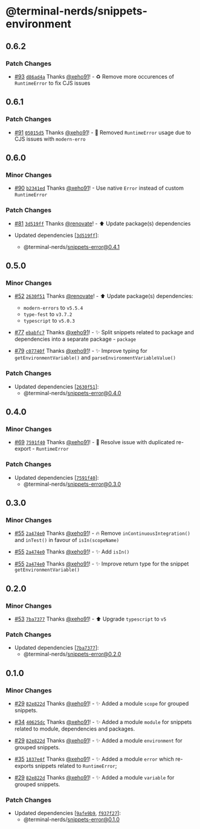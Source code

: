 # @terminal-nerds/snippets-environment<!-- markdownlint-disable line-length list-marker-space no-duplicate-header ul-style ul-indent no-bare-urls -->

## 0.6.2

### Patch Changes

-   [#93](https://github.com/terminal-nerds/snippets/pull/93) [`d86ad4a`](https://github.com/terminal-nerds/snippets/commit/d86ad4abf89db7ed01dfce729594d07b74d189a7) Thanks [@xeho91](https://github.com/xeho91)! - ♻️ Remove more occurences of `RuntimeError` to fix CJS issues

## 0.6.1

### Patch Changes

-   [#91](https://github.com/terminal-nerds/snippets/pull/91) [`05015d5`](https://github.com/terminal-nerds/snippets/commit/05015d567ddfc7beff51b9c09aac59c06f3380b9) Thanks [@xeho91](https://github.com/xeho91)! - 🐛 Removed `RuntimeError` usage due to CJS issues with `modern-erro`

## 0.6.0

### Minor Changes

-   [#90](https://github.com/terminal-nerds/snippets/pull/90) [`b2341ed`](https://github.com/terminal-nerds/snippets/commit/b2341ed3378773a64fe9df1283e4a3225da0b90e) Thanks [@xeho91](https://github.com/xeho91)! - Use native `Error` instead of custom `RuntimeError`

### Patch Changes

-   [#81](https://github.com/terminal-nerds/snippets/pull/81) [`3d519ff`](https://github.com/terminal-nerds/snippets/commit/3d519ffcc696e8c102fcb8856c9067ad6e51c35d) Thanks [@renovate](https://github.com/apps/renovate)! - ⬆️ Update package(s) dependencies

-   Updated dependencies [[`3d519ff`](https://github.com/terminal-nerds/snippets/commit/3d519ffcc696e8c102fcb8856c9067ad6e51c35d)]:
    -   @terminal-nerds/snippets-error@0.4.1

## 0.5.0

### Minor Changes

-   [#52](https://github.com/terminal-nerds/snippets/pull/52) [`2630f51`](https://github.com/terminal-nerds/snippets/commit/2630f5138db3f2f1bc0b766cd94c1c415bba2656) Thanks [@renovate](https://github.com/apps/renovate)! - ⬆️ Update package(s) dependencies:

    -   `modern-errors` to `v5.5.4`
    -   `type-fest` to `v3.7.2`
    -   `typescript` to `v5.0.3`

-   [#77](https://github.com/terminal-nerds/snippets/pull/77) [`ebabfc7`](https://github.com/terminal-nerds/snippets/commit/ebabfc72f7831ea12055d0214e47c4be8aa051fd) Thanks [@xeho91](https://github.com/xeho91)! - ✨ Split snippets related to package and dependencies into a separate package - `package`

-   [#79](https://github.com/terminal-nerds/snippets/pull/79) [`c07740f`](https://github.com/terminal-nerds/snippets/commit/c07740fb2f91e869d75c01b23724a3dad634a0c5) Thanks [@xeho91](https://github.com/xeho91)! - ✨ Improve typing for `getEnvironmentVariable()` and `parseEnvironmentVariableValue()`

### Patch Changes

-   Updated dependencies [[`2630f51`](https://github.com/terminal-nerds/snippets/commit/2630f5138db3f2f1bc0b766cd94c1c415bba2656)]:
    -   @terminal-nerds/snippets-error@0.4.0

## 0.4.0

### Minor Changes

-   [#69](https://github.com/terminal-nerds/snippets/pull/69) [`7591f40`](https://github.com/terminal-nerds/snippets/commit/7591f402ea0d6287ccc30c93aab16e725ebd252d) Thanks [@xeho91](https://github.com/xeho91)! - 🐛 Resolve issue with duplicated re-export - `RuntimeError`

### Patch Changes

-   Updated dependencies [[`7591f40`](https://github.com/terminal-nerds/snippets/commit/7591f402ea0d6287ccc30c93aab16e725ebd252d)]:
    -   @terminal-nerds/snippets-error@0.3.0

## 0.3.0

### Minor Changes

-   [#55](https://github.com/terminal-nerds/snippets/pull/55) [`2a474e0`](https://github.com/terminal-nerds/snippets/commit/2a474e0f693bcc245108ccba1ad1606a747c3591) Thanks [@xeho91](https://github.com/xeho91)! - 🔥 Remove `inContinuousIntegration()` and `inTest()` in favour of `isIn(scopeName)`

-   [#55](https://github.com/terminal-nerds/snippets/pull/55) [`2a474e0`](https://github.com/terminal-nerds/snippets/commit/2a474e0f693bcc245108ccba1ad1606a747c3591) Thanks [@xeho91](https://github.com/xeho91)! - ✨ Add `isIn()`

-   [#55](https://github.com/terminal-nerds/snippets/pull/55) [`2a474e0`](https://github.com/terminal-nerds/snippets/commit/2a474e0f693bcc245108ccba1ad1606a747c3591) Thanks [@xeho91](https://github.com/xeho91)! - ✨ Improve return type for the snippet `getEnvironmentVariable()`

## 0.2.0

### Minor Changes

-   [#53](https://github.com/terminal-nerds/snippets/pull/53) [`7ba7377`](https://github.com/terminal-nerds/snippets/commit/7ba73779bb732b0f1bfe7a9d1c702514fb99a193) Thanks [@xeho91](https://github.com/xeho91)! - ⬆️ Upgrade `typescript` to `v5`

### Patch Changes

-   Updated dependencies [[`7ba7377`](https://github.com/terminal-nerds/snippets/commit/7ba73779bb732b0f1bfe7a9d1c702514fb99a193)]:
    -   @terminal-nerds/snippets-error@0.2.0

## 0.1.0

### Minor Changes

-   [#29](https://github.com/terminal-nerds/snippets/pull/29) [`82e822d`](https://github.com/terminal-nerds/snippets/commit/82e822d32580c8f31a51416b05cca0f6a4222c20) Thanks [@xeho91](https://github.com/xeho91)! - ✨ Added a module `scope` for grouped snippets.

-   [#34](https://github.com/terminal-nerds/snippets/pull/34) [`40625dc`](https://github.com/terminal-nerds/snippets/commit/40625dcc60a3d3484e1b9bed3b840f215e3c4803) Thanks [@xeho91](https://github.com/xeho91)! - ✨ Added a module `module` for snippets related to module, dependencies and packages.

-   [#29](https://github.com/terminal-nerds/snippets/pull/29) [`82e822d`](https://github.com/terminal-nerds/snippets/commit/82e822d32580c8f31a51416b05cca0f6a4222c20) Thanks [@xeho91](https://github.com/xeho91)! - ✨ Added a module `environment` for grouped snippets.

-   [#35](https://github.com/terminal-nerds/snippets/pull/35) [`1837e4f`](https://github.com/terminal-nerds/snippets/commit/1837e4f5ee3883b2187c5b81f6cf8ceb2ed7619a) Thanks [@xeho91](https://github.com/xeho91)! - ✨ Added a module `error` which re-exports snippets related to `RuntimeError`;

-   [#29](https://github.com/terminal-nerds/snippets/pull/29) [`82e822d`](https://github.com/terminal-nerds/snippets/commit/82e822d32580c8f31a51416b05cca0f6a4222c20) Thanks [@xeho91](https://github.com/xeho91)! - ✨ Added a module `variable` for grouped snippets.

### Patch Changes

-   Updated dependencies [[`9afe9b9`](https://github.com/terminal-nerds/snippets/commit/9afe9b904c74d6ad572fd5cff9ac69f6610c36cf), [`f937f27`](https://github.com/terminal-nerds/snippets/commit/f937f27a25efd5ca3ce38a83710465f3486b6adb)]:
    -   @terminal-nerds/snippets-error@0.1.0
